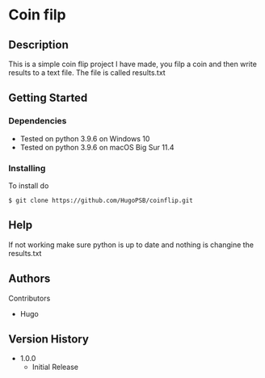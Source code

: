 # Coin filp



## Description

This is a simple coin flip project I have made, you filp a coin and then write results to a text file.
The file is called results.txt

## Getting Started

### Dependencies

* Tested on python 3.9.6 on Windows 10
* Tested on python 3.9.6 on macOS Big Sur 11.4


### Installing

To install do
```
$ git clone https://github.com/HugoPSB/coinflip.git
```

## Help

If not working make sure python is up to date and nothing is changine the results.txt

## Authors

Contributors

* Hugo 


## Version History


* 1.0.0
    * Initial Release

